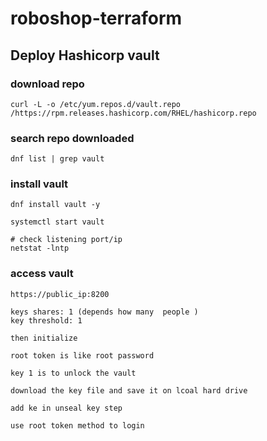 # roboshop-terraform

## Deploy Hashicorp vault

### download repo
```text
curl -L -o /etc/yum.repos.d/vault.repo /https://rpm.releases.hashicorp.com/RHEL/hashicorp.repo
```
### search repo downloaded
```text
dnf list | grep vault
```
### install vault
```text
dnf install vault -y

systemctl start vault

# check listening port/ip 
netstat -lntp
```
### access vault
```text
https://public_ip:8200

keys shares: 1 (depends how many  people )
key threshold: 1

then initialize

root token is like root password

key 1 is to unlock the vault

download the key file and save it on lcoal hard drive

add ke in unseal key step

use root token method to login
```

